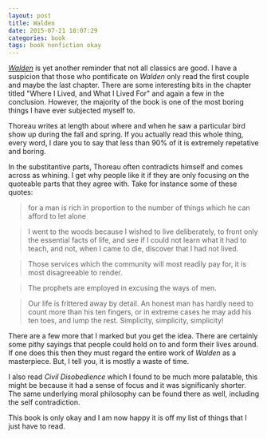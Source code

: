 ```yaml
--- 
layout: post
title: Walden
date: 2015-07-21 18:07:29
categories: book
tags: book nonfiction okay
---
```


[*Walden*][walden-amazon] is yet another reminder that
not all classics are good. I have a suspicion that those
who pontificate on *Walden* only read the first couple
and maybe the last chapter. There are some interesting bits
in the chapter titled "Where I Lived, and What I Lived For"
and again a few in the conclusion. However, the majority
of the book is one of the most boring things I have ever
subjected myself to.

Thoreau writes at length
about where and when he saw a particular bird show up during
the fall and spring. If you actually read this whole thing,
every word, I dare you to say that less than 90% of it is extremely
repetative and boring.

In the substitantive parts, Thoreau often contradicts himself
and comes across as whining. I get why people like it if they
are only focusing on the quoteable parts that they agree with.
Take for instance some of these quotes:

> for a man is rich in proportion to the number of things which he can
> afford to let alone

> I went to the woods because I wished to live deliberately, to front
> only the essential facts of life, and see if I could not learn
> what it had to teach, and not, when I came to die, discover
> that I had not lived.

> Those services which the community will most readily pay for,
> it is most disagreeable to render.

> The prophets are employed in excusing the ways of men.

> Our life is frittered away by detail. An honest man has hardly
> need to count more than his ten fingers, or in extreme cases
> he may add his ten toes, and lump the rest. Simplicity,
> simplicity, simplicity!

There are a few more that I marked but you get the idea. There are
certainly some pithy sayings that people could hold on to and form
their lives around. If one does this then they must regard the entire
work of *Walden* as a masterpiece. But, I tell you, it is mostly a waste
of time.

I also read *Civil Disobedience* which I found to be much more palatable,
this might be because it had a sense of focus and it was significanly
shorter. The same underlying moral philosophy can be found there as well,
including the self contradiction.

This book is only okay and I am now happy it is off my list of
things that I just have to read.


[walden-amazon]:       http://amzn.com/B000FC2K7Y 

